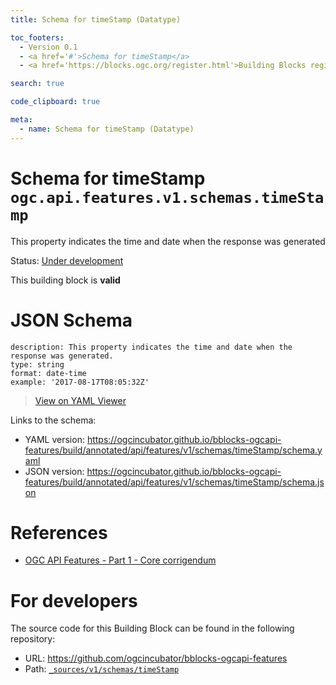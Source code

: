 ```yaml
---
title: Schema for timeStamp (Datatype)

toc_footers:
  - Version 0.1
  - <a href='#'>Schema for timeStamp</a>
  - <a href='https://blocks.ogc.org/register.html'>Building Blocks register</a>

search: true

code_clipboard: true

meta:
  - name: Schema for timeStamp (Datatype)
---
```



# Schema for timeStamp `ogc.api.features.v1.schemas.timeStamp`

This property indicates the time and date when the response was generated

<p class="status">
    <span data-rainbow-uri="http://www.opengis.net/def/status">Status</span>:
    <a href="http://www.opengis.net/def/status/under-development" target="_blank" data-rainbow-uri>Under development</a>
</p>

<aside class="success">
This building block is <strong>valid</strong>
</aside>


# JSON Schema

```yaml--schema
description: This property indicates the time and date when the response was generated.
type: string
format: date-time
example: '2017-08-17T08:05:32Z'

```

> <a target="_blank" href="https://avillar.github.io/TreedocViewer/?dataParser=yaml&amp;dataUrl=https%3A%2F%2Fogcincubator.github.io%2Fbblocks-ogcapi-features%2Fbuild%2Fannotated%2Fapi%2Ffeatures%2Fv1%2Fschemas%2FtimeStamp%2Fschema.yaml&amp;expand=2&amp;option=%7B%22showTable%22%3A+false%7D">View on YAML Viewer</a>

Links to the schema:

* YAML version: <a href="https://ogcincubator.github.io/bblocks-ogcapi-features/build/annotated/api/features/v1/schemas/timeStamp/schema.yaml" target="_blank">https://ogcincubator.github.io/bblocks-ogcapi-features/build/annotated/api/features/v1/schemas/timeStamp/schema.yaml</a>
* JSON version: <a href="https://ogcincubator.github.io/bblocks-ogcapi-features/build/annotated/api/features/v1/schemas/timeStamp/schema.json" target="_blank">https://ogcincubator.github.io/bblocks-ogcapi-features/build/annotated/api/features/v1/schemas/timeStamp/schema.json</a>

# References

* [OGC API Features - Part 1 - Core corrigendum](https://docs.ogc.org/is/17-069r4/17-069r4.html)

# For developers

The source code for this Building Block can be found in the following repository:

* URL: <a href="https://github.com/ogcincubator/bblocks-ogcapi-features" target="_blank">https://github.com/ogcincubator/bblocks-ogcapi-features</a>
* Path:
<code><a href="https://github.com/ogcincubator/bblocks-ogcapi-features/blob/HEAD/_sources/v1/schemas/timeStamp" target="_blank">_sources/v1/schemas/timeStamp</a></code>

